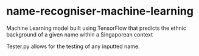 # name-recogniser-machine-learning
Machine Learning model built using TensorFlow that predicts the ethnic background of a given name within a Singaporean context

Tester.py allows for the testing of any inputted name.
